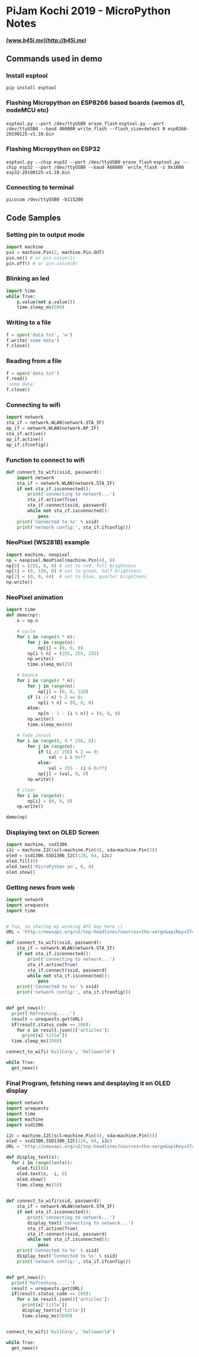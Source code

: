 # PiJam Kochi 2019 - MicroPython Notes

##### [www.b45i.me](http://b45i.me)

## Commands used in demo

### Install esptool

`pip install esptool`

### Flashing Micropython on ESP8266 based boards (wemos d1, nodeMCU etc)

`esptool.py --port /dev/ttyUSB0 erase_flash`
`esptool.py --port /dev/ttyUSB0 --baud 460800 write_flash --flash_size=detect 0 esp8266-20190125-v1.10.bin`

### Flashing Micropython on ESP32

`esptool.py --chip esp32 --port /dev/ttyUSB0 erase_flash`
`esptool.py --chip esp32 --port /dev/ttyUSB0 --baud 460800``write_flash -z 0x1000 esp32-20190125-v1.10.bin`

### Connecting to terminal

`picocom /dev/ttyUSB0 -b115200`

## Code Samples

### Setting pin to output mode

```python
import machine
pin = machine.Pin(2, machine.Pin.OUT)
pin.on() # or pin.value(1)
pin.off() # or pin.value(0)
```

### Blinking an led

```python
import time
while True:
    p.value(not p.value())
    time.sleep_ms(500)
```

### Writing to a file

```python
f = open('data.txt', 'w')
f.write('some data')
f.close()
```

### Reading from a file

```python
f = open('data.txt')
f.read()
'some data'
f.close()
```

### Connecting to wifi

```python
import network
sta_if = network.WLAN(network.STA_IF)
ap_if = network.WLAN(network.AP_IF)
sta_if.active()
ap_if.active()
ap_if.ifconfig()
```

### Function to connect to wifi

```python
def connect_to_wifi(ssid, password):
    import network
    sta_if = network.WLAN(network.STA_IF)
    if not sta_if.isconnected():
        print('connecting to network...')
        sta_if.active(True)
        sta_if.connect(ssid, password)
        while not sta_if.isconnected():
            pass
    print('Connected to %s' % ssid)
    print('network config:', sta_if.ifconfig())
```

### NeoPixel (WS281B) example

```python
import machine, neopixel
np = neopixel.NeoPixel(machine.Pin(4), 8)
np[0] = (255, 0, 0) # set to red, full brightness
np[1] = (0, 128, 0) # set to green, half brightness
np[2] = (0, 0, 64)  # set to blue, quarter brightness
np.write()
```

### NeoPixel animation

```python
import time
def demo(np):
    n = np.n

    # cycle
    for i in range(4 * n):
        for j in range(n):
            np[j] = (0, 0, 0)
        np[i % n] = (255, 255, 255)
        np.write()
        time.sleep_ms(25)

    # bounce
    for i in range(4 * n):
        for j in range(n):
            np[j] = (0, 0, 128)
        if (i // n) % 2 == 0:
            np[i % n] = (0, 0, 0)
        else:
            np[n - 1 - (i % n)] = (0, 0, 0)
        np.write()
        time.sleep_ms(60)

    # fade in/out
    for i in range(0, 4 * 256, 8):
        for j in range(n):
            if (i // 256) % 2 == 0:
                val = i & 0xff
            else:
                val = 255 - (i & 0xff)
            np[j] = (val, 0, 0)
        np.write()

    # clear
    for i in range(n):
        np[i] = (0, 0, 0)
    np.write()

demo(np)
```

### Displaying text on OLED Screen

```python
import machine, ssd1306
i2c = machine.I2C(scl=machine.Pin(4), sda=machine.Pin(5))
oled = ssd1306.SSD1306_I2C(128, 64, i2c)
oled.fill(0)
oled.text('MicroPython on', 0, 0)
oled.show()
```

### Getting news from web

```python
import network
import urequests
import time


# Yup, im sharing my working API key here ;)
URL = 'http://newsapi.org/v2/top-headlines?sources=the-verge&apiKey=374fb9f276c24901a6c74c82f7bc4d68'

def connect_to_wifi(ssid, password):
    sta_if = network.WLAN(network.STA_IF)
    if not sta_if.isconnected():
        print('connecting to network...')
        sta_if.active(True)
        sta_if.connect(ssid, password)
        while not sta_if.isconnected():
            pass
    print('Connected to %s' % ssid)
    print('network config:', sta_if.ifconfig())


def get_news():
  print('Refreshing.....')
  result = urequests.get(URL)
  if(result.status_code == 200):
    for x in result.json()['articles']:
      print(x['title'])
  time.sleep_ms(1000)

connect_to_wifi('EvilCorp', 'helloworld')

while True:
  get_news()
```

### Final Program, fetching news and desplaying it on OLED display

```python
import network
import urequests
import time
import machine
import ssd1306

i2c = machine.I2C(scl=machine.Pin(4), sda=machine.Pin(5))
oled = ssd1306.SSD1306_I2C(128, 64, i2c)
URL = 'http://newsapi.org/v2/top-headlines?sources=the-verge&apiKey=374fb9f276c24901a6c74c82f7bc4d68'

def display_text(s):
  for i in range(len(s)):
    oled.fill(0)
    oled.text(s, -i, 0)
    oled.show()
    time.sleep_ms(50)

  
def connect_to_wifi(ssid, password):
    sta_if = network.WLAN(network.STA_IF)
    if not sta_if.isconnected():
        print('connecting to network...')
        display_text('connecting to network...')
        sta_if.active(True)
        sta_if.connect(ssid, password)
        while not sta_if.isconnected():
            pass
    print('Connected to %s' % ssid)
    display_text('Connected to %s' % ssid)
    print('network config:', sta_if.ifconfig())


def get_news():
  print('Refreshing.....')
  result = urequests.get(URL)
  if(result.status_code == 200):
    for x in result.json()['articles']:
      print(x['title'])
      display_text(x['title'])
      time.sleep_ms(5000)


connect_to_wifi('EvilCorp', 'helloworld')

while True:
  get_news()
```

